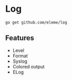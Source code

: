 # Log

`go get github.com/eleme/log`

## Features

- Level
- Format
- Syslog
- Colored output
- ELog
